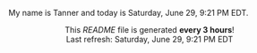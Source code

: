 My name is Tanner and today is Saturday, June 29, 9:21 PM EDT.

<p align="center">This <i>README</i> file is generated <b>every 3 hours</b>!</br>Last refresh: Saturday, June 29, 9:21 PM EDT<br /></p>
